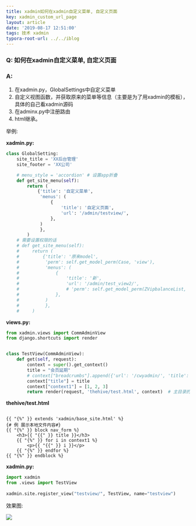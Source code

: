 ```yaml
---
title: xadmin如何在xadmin自定义菜单, 自定义页面
key: xadmin_custom_url_page
layout: article
date: '2019-08-17 12:51:00'
tags: 技术 xadmin
typora-root-url: ../../iblog
---
```


### Q: 如何在xadmin自定义菜单, 自定义页面

### A:

1. 在xadmin.py，GlobalSettings中自定义菜单
2. 自定义视图函数，并获取原来的菜单等信息（主要是为了用xadmin的模板），具体的自己看xadmin源码
3. 在adminx.py中注册路由
4. html继承。

举例:

**xadmin.py:**

```python
class GlobalSetting:
    site_title = 'XX后台管理'
    site_footer = 'XX公司'

    # menu_style = 'accordion' # 设置app折叠
    def get_site_menu(self):
        return (
            {'title': '自定义菜单',
             'menus': (
                 {
                     'title': '自定义页面',
                     'url': '/admin/testview/',
                 },
             )
             },
        )
    # 需要设置权限的话
    # def get_site_menu(self):
    #     return (
    #         {'title': '原来model',
    #          'perm': self.get_model_perm(Case, 'view'),
    #          'menus': (
    #              {
    #                  'title': '新',
    #                  'url': '/admin/test_view2/',
    #                  # 'perm': self.get_model_perm(ZVipbalanceList, 'view'),
    #              },
    #          )
    #          },
    #     )
```

**views.py:**

```python
from xadmin.views import CommAdminView
from django.shortcuts import render


class TestView(CommAdminView):
    def get(self, request):
        context = super().get_context()
        title = "会员延期"
        # context["breadcrumbs"].append({'url': '/cwyadmin/', 'title': title})
        context["title"] = title
        context["context1"] = [1, 2, 3]
        return render(request, 'thehive/test.html', context)  # 主目录的 template下的 html文件
```

**thehive/test.html**



```django

{{ "{%" }} extends 'xadmin/base_site.html' %}
{# 例 展示本地文件内容#}
{{ "{%" }} block nav_form %}
    <h3>{{ "{{" }} title }}</h3>
    {{ "{%" }} for i in context1 %}
        <p>{{ "{{" }} i }}</p>
    {{ "{%" }} endfor %}
{{ "{%" }} endblock %}

```



**xadmin.py:**

```python
import xadmin
from .views import TestView
 
xadmin.site.register_view("testview/", TestView, name="testview")
```

效果图:

![](http://img.azhangbaobao.cn/img/20190718172147.png)

### 